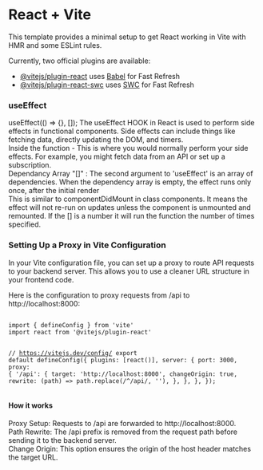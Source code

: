 # React + Vite

This template provides a minimal setup to get React working in Vite with HMR and some ESLint rules.

Currently, two official plugins are available:

- [@vitejs/plugin-react](https://github.com/vitejs/vite-plugin-react/blob/main/packages/plugin-react/README.md) uses [Babel](https://babeljs.io/) for Fast Refresh
- [@vitejs/plugin-react-swc](https://github.com/vitejs/vite-plugin-react-swc) uses [SWC](https://swc.rs/) for Fast Refresh

### useEffect 
<bold>useEffect(() => {}, []);</bold>
The useEffect <bold>HOOK</bold> in React is used to perform side effects in functional components. Side effects can include things like fetching data, directly updating the DOM, and timers.<br>
Inside the function - This is where you would normally perform your side effects. For example, you might fetch data from an API or set up a subscription.<br>
Dependancy Array "[]" : The second argument to 'useEffect' is an array of dependencies. When the dependency array is empty, the effect runs only once, after the initial render<br>
This is similar to componentDidMount in class components. It means the effect will not re-run on updates unless the component is unmounted and remounted. If the [] is a number it will run the function the number of times specified.

### Setting Up a Proxy in Vite Configuration
In your Vite configuration file, you can set up a proxy to route API requests to your backend server. This allows you to use a cleaner URL structure in your frontend code.<br>

Here is the configuration to proxy requests from /api to http://localhost:8000:

<code style="width:100%"> 
import { defineConfig } from 'vite'
import react from '@vitejs/plugin-react'

// https://vitejs.dev/config/
export default defineConfig({
  plugins: [react()],
  server: {
    port: 3000,
    proxy: {
      '/api': {
        target: 'http://localhost:8000',
        changeOrigin: true,
        rewrite: (path) => path.replace(/^\/api/, ''),
      },
    },
  },
});     
</code>

#### How it works
Proxy Setup: Requests to /api are forwarded to http://localhost:8000.<br>
Path Rewrite: The /api prefix is removed from the request path before sending it to the backend server.<br>
Change Origin: This option ensures the origin of the host header matches the target URL.<br>


